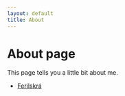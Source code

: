 ```yaml
---
layout: default
title: About
---
```

# About page

This page tells you a little bit about me.
* [Ferilskrá](https://kleina13.github.io/Verkefni-5/index.html)